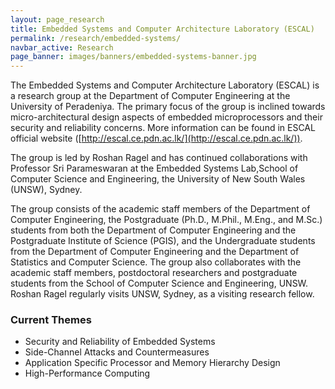 ```yaml
---
layout: page_research
title: Embedded Systems and Computer Architecture Laboratory (ESCAL)
permalink: /research/embedded-systems/
navbar_active: Research
page_banner: images/banners/embedded-systems-banner.jpg
---
```


The Embedded Systems and Computer Architecture Laboratory (ESCAL) is a research group at the Department of Computer Engineering at the University of Peradeniya. The primary focus of the group is inclined towards micro-architectural design aspects of embedded microprocessors and their security and reliability concerns. More information can be found in ESCAL official website ([http://escal.ce.pdn.ac.lk/](http://escal.ce.pdn.ac.lk/)).

The group is led by Roshan Ragel and has continued collaborations with Professor Sri Parameswaran at the Embedded Systems Lab,School of Computer Science and Engineering, the University of New South Wales (UNSW), Sydney.

The group consists of the academic staff members of the Department of Computer Engineering, the Postgraduate (Ph.D., M.Phil., M.Eng., and M.Sc.) students from both the Department of Computer Engineering and the Postgraduate Institute of Science (PGIS), and the Undergraduate students from the Department of Computer Engineering and the Department of Statistics and Computer Science. The group also collaborates with the academic staff members, postdoctoral researchers and postgraduate students from the School of Computer Science and Engineering, UNSW. Roshan Ragel regularly visits UNSW, Sydney, as a visiting research fellow.

### Current Themes

- Security and Reliability of Embedded Systems
- Side-Channel Attacks and Countermeasures
- Application Specific Processor and Memory Hierarchy Design
- High-Performance Computing
